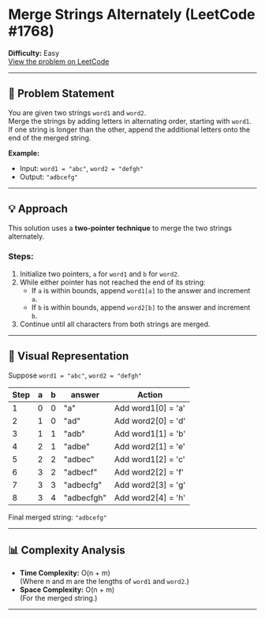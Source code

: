 # Merge Strings Alternately (LeetCode #1768)

**Difficulty:** Easy  
[View the problem on LeetCode](https://leetcode.com/problems/merge-strings-alternately/)

---

## 📝 Problem Statement

You are given two strings `word1` and `word2`.  
Merge the strings by adding letters in alternating order, starting with `word1`.  
If one string is longer than the other, append the additional letters onto the end of the merged string.

**Example:**  
- Input: `word1 = "abc"`, `word2 = "defgh"`
- Output: `"adbcefg"`

---

## 💡 Approach

This solution uses a **two-pointer technique** to merge the two strings alternately.

### Steps:

1. Initialize two pointers, `a` for `word1` and `b` for `word2`.
2. While either pointer has not reached the end of its string:
    - If `a` is within bounds, append `word1[a]` to the answer and increment `a`.
    - If `b` is within bounds, append `word2[b]` to the answer and increment `b`.
3. Continue until all characters from both strings are merged.

---

## 🔎 Visual Representation

Suppose `word1 = "abc"`, `word2 = "defgh"`

| Step | a | b | answer   | Action                |
|------|---|---|----------|-----------------------|
| 1    | 0 | 0 | "a"      | Add word1[0] = 'a'    |
| 2    | 1 | 0 | "ad"     | Add word2[0] = 'd'    |
| 3    | 1 | 1 | "adb"    | Add word1[1] = 'b'    |
| 4    | 2 | 1 | "adbe"   | Add word2[1] = 'e'    |
| 5    | 2 | 2 | "adbec"  | Add word1[2] = 'c'    |
| 6    | 3 | 2 | "adbecf" | Add word2[2] = 'f'    |
| 7    | 3 | 3 | "adbecfg"| Add word2[3] = 'g'    |
| 8    | 3 | 4 | "adbecfgh"| Add word2[4] = 'h'   |

Final merged string: `"adbcefg"`

---

## 📊 Complexity Analysis

- **Time Complexity:** O(n + m)  
  (Where n and m are the lengths of `word1` and `word2`.)
- **Space Complexity:** O(n + m)  
  (For the merged string.)

---

